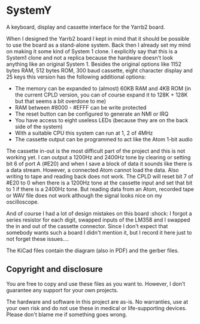 # SystemY
A keyboard, display and cassette interface for the Yarrb2 board.

When I designed the Yarrb2 board I kept in mind that it should be possible to use the board as a stand-alone system. Back then I already set my mind on making it some kind of System 1 clone. I explicitly say that this is a System1 clone and not a replica because the hardware doesn't look anything like an original System 1. Besides the original options like 1152 bytes RAM, 512 bytes ROM, 300 baud cassette, eight character display and 25 keys this version has the following additional options:

* The memory can be expanded to (almost) 60KB RAM and 4KB ROM (in the current CPLD version, you can of course expand it to 128K + 128K but that seems a bit overdone to me)
* RAM between #8000 - #EFFF can be write protected
* The reset button can be configured to generate an NMI or IRQ
* You have access to eight useless LEDs (because they are on the back side of the system)
* With a suitable CPU this system can run at 1, 2 of 4MHz
* The cassette output can be programmed to act like the Atom 1-bit audio

The cassette in-out is the most difficult part of the project and this is not working yet. I can output a 1200Hz and 2400Hz tone by clearing or setting bit 6 of port A (#E20) and when I save a block of data it sounds like there is a data stream. However, a connected Atom cannot load the data. Also writing to tape and reading back does not work. The CPLD will reset bit 7 of #E20 to 0 when there is a 1200Hz tone at the cassette input and set that bit to 1 if there is a 2400Hz tone. But reading data from an Atom, recorded tape or WAV file does not work although the signal looks nice on my oscilloscope.

And of course I had a lot of design mistakes on this board :shock: I forgot a series resistor for each digit, swapped inputs of the LM358 and I swapped the in and out of the cassette connector. Since I don't expect that somebody wants such a board I didn't mention it, but I record it here just to not forget these issues....

The KiCad files contain the diagram (also in PDF) and the gerber files.

## Copyright and disclosure

You are free to copy and use these files as you want to. However, I don't guarantee any support for your own projects.

The hardware and software in this project are as-is. No warranties, use at your own risk and do not use these in medical or life-supporting devices. Please don't blame me if something goes wrong.
